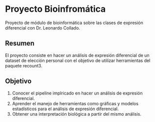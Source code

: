 # Proyecto Bioinfromática
Proyecto de módulo de bioinformática sobre las clases de expresión diferencial con Dr. Leonardo Collado.

## Resumen
El proyecto consiste en hacer un análisis de expresión diferencial de un dataset de elección personal con el objetivo de utilizar herramientas del paquete recount3.
## Objetivo
1. Conocer el pipeline implricado en hacer un análisis de expresión diferencial.
2. Aprender el manejo de herramientas como gráficas y modelos estadísticos para el análisis de expresión diferencial.
3. Obtener una interpretación biológica a partir del mismo análisis. 
